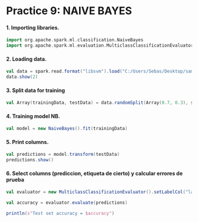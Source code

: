 # Practice 9: NAIVE BAYES
#### 1. Importing libraries.
```scala
import org.apache.spark.ml.classification.NaiveBayes
import org.apache.spark.ml.evaluation.MulticlassClassificationEvaluator
```
#### 2. Loading data.
```scala
val data = spark.read.format("libsvm").load("C:/Users/Sebas/Desktop/sample_libsvm_data.txt")
data.show(2)
```
#### 3. Split data for training
```scala
val Array(trainingData, testData) = data.randomSplit(Array(0.7, 0.3), seed = 1234L)
```
#### 4. Training model NB.
```scala
val model = new NaiveBayes().fit(trainingData)
```
#### 5. Print columns.
```scala
val predictions = model.transform(testData)
predictions.show()
```
#### 6. Select columns  (prediccion, etiqueta de cierto) y calcular errores de prueba
```scala
val evaluator = new MulticlassClassificationEvaluator().setLabelCol("label").setPredictionCol("prediction").setMetricName("accuracy")

val accuracy = evaluator.evaluate(predictions)

println(s"Test set accuracy = $accuracy")
```

